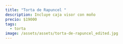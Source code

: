 ```yaml
---
title: "Torta de Rapuncel "
description: Incluye caja visor con moño
precio: $19000
tags:
  - torta
image: /assets/assets/torta-de-rapuncel_edited.jpg
---
```

